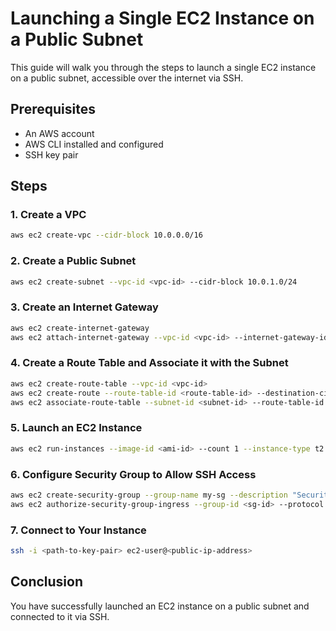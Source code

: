 # Launching a Single EC2 Instance on a Public Subnet

This guide will walk you through the steps to launch a single EC2 instance on a public subnet, accessible over the internet via SSH.

## Prerequisites

- An AWS account
- AWS CLI installed and configured
- SSH key pair

## Steps

### 1. Create a VPC

```sh
aws ec2 create-vpc --cidr-block 10.0.0.0/16
```

### 2. Create a Public Subnet

```sh
aws ec2 create-subnet --vpc-id <vpc-id> --cidr-block 10.0.1.0/24
```

### 3. Create an Internet Gateway

```sh
aws ec2 create-internet-gateway
aws ec2 attach-internet-gateway --vpc-id <vpc-id> --internet-gateway-id <igw-id>
```

### 4. Create a Route Table and Associate it with the Subnet

```sh
aws ec2 create-route-table --vpc-id <vpc-id>
aws ec2 create-route --route-table-id <route-table-id> --destination-cidr-block 0.0.0.0/0 --gateway-id <igw-id>
aws ec2 associate-route-table --subnet-id <subnet-id> --route-table-id <route-table-id>
```

### 5. Launch an EC2 Instance

```sh
aws ec2 run-instances --image-id <ami-id> --count 1 --instance-type t2.micro --key-name <key-pair-name> --subnet-id <subnet-id> --associate-public-ip-address
```

### 6. Configure Security Group to Allow SSH Access

```sh
aws ec2 create-security-group --group-name my-sg --description "Security group for SSH access" --vpc-id <vpc-id>
aws ec2 authorize-security-group-ingress --group-id <sg-id> --protocol tcp --port 22 --cidr 0.0.0.0/0
```

### 7. Connect to Your Instance

```sh
ssh -i <path-to-key-pair> ec2-user@<public-ip-address>
```

## Conclusion

You have successfully launched an EC2 instance on a public subnet and connected to it via SSH.
